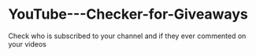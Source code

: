 # YouTube---Checker-for-Giveaways
Check who is subscribed to your channel and if they ever commented on your videos

